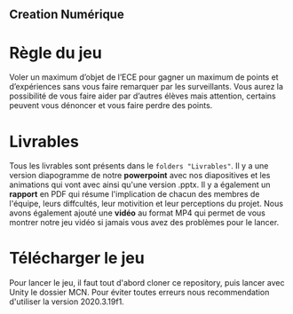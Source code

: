 ## Creation Numérique

# Règle du jeu 
Voler un maximum d’objet de l’ECE pour gagner un maximum de points et d’expériences sans vous faire remarquer par les surveillants. Vous aurez la possibilité de vous faire aider par d’autres élèves mais attention, certains peuvent vous dénoncer et vous faire perdre des points.

# Livrables
Tous les livrables sont présents dans le `folders "Livrables"`. Il y a une version diapogramme de notre **powerpoint** avec nos diapositives et les animations qui vont avec ainsi qu'une version .pptx. Il y a également un **rapport** en PDF qui résume l'implication de chacun des membres de l'équipe, leurs diffcultés, leur motivition et leur perceptions du projet. Nous avons également ajouté une **vidéo** au format MP4 qui permet de vous montrer notre jeu vidéo si jamais vous avez des problèmes pour le lancer.

# Télécharger le jeu
Pour lancer le jeu, il faut tout d'abord cloner ce repository, puis lancer avec Unity le dossier MCN. Pour éviter toutes erreurs nous recommendation d'utiliser la version 2020.3.19f1. 


